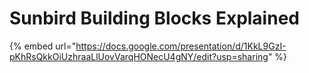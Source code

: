 # Sunbird Building Blocks Explained



{% embed url="https://docs.google.com/presentation/d/1KkL9GzI-pKhRsQkkOiUzhraaLlUovVarqHONecU4gNY/edit?usp=sharing" %}
